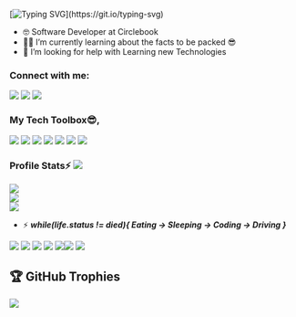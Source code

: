 [![Typing SVG](https://readme-typing-svg.herokuapp.com?font=Fira+Code&size=22&pause=1000&color=74F749&width=435&lines=Hellow+World!++Its+Chameera+Here...)](https://git.io/typing-svg)


- 🤓 Software Developer at Circlebook
- 👨‍🏫 I’m currently learning about the facts to be packed 😎
- 🧐 I’m looking for help with Learning new Technologies


### Connect with me:

  
<p align = "center">



[<img src="https://img.shields.io/badge/twitter-%231DA1F2.svg?&style=for-the-badge&logo=twitter&logoColor=white&color=black" />](https://twitter.com/Chameera_Mayura) 
[<img src="https://img.shields.io/badge/linkedin-%2312100E.svg?&style=for-the-badge&logo=linkedin&logoColor=white&color=black" />](https://www.linkedin.com/in/chameeramb/)
[<img src="https://img.shields.io/badge/instagram-%2312100E.svg?&style=for-the-badge&logo=instagram&logoColor=white&color=black" />](https://instagram.com/chameera_z)

</p>

 ### My Tech Toolbox😎, 
<img src="https://img.icons8.com/fluency/80/000000/adobe-photoshop.png"/> <img src="https://img.icons8.com/color/80/000000/adobe-illustrator--v2.png"/> <img src="https://img.icons8.com/color/80/000000/javascript--v1.png"/> <img src="https://img.icons8.com/fluency/80/000000/laravel.png"/>  <img src="https://img.icons8.com/color/80/000000/java-coffee-cup-logo--v2.png"/>  <img src="https://img.icons8.com/plasticine/80/000000/react.png"/> <img src="https://img.icons8.com/fluency/80/000000/node-js.png"/>



### Profile Stats⚡ [![](https://visitcount.itsvg.in/api?id=chameeraz&icon=0&color=1)](https://visitcount.itsvg.in)



![](https://github-readme-stats.vercel.app/api?username=chameeraz&theme=dark&hide_border=false&include_all_commits=true&count_private=true)<br/>
![](https://github-readme-streak-stats.herokuapp.com/?user=chameeraz&theme=dark&hide_border=false)<br/>
![](https://github-readme-stats.vercel.app/api/top-langs/?username=chameeraz&theme=dark&hide_border=false&include_all_commits=true&count_private=true&layout=compact)
-  ⚡ 
  ***while(life.status != died){
     Eating -> Sleeping -> Coding -> Driving
   }***
   
<img src="https://img.icons8.com/external-konkapp-flat-konkapp/100/000000/external-eating-stay-at-home-konkapp-flat-konkapp.png"/> <img src="https://img.icons8.com/plasticine/100/000000/arrow.png"/> <img src="https://img.icons8.com/external-itim2101-flat-itim2101/100/000000/external-sleeping-time-management-itim2101-flat-itim2101.png"/> <img src="https://img.icons8.com/plasticine/100/000000/arrow.png"/>  <img src="https://img.icons8.com/external-soft-fill-juicy-fish/100/000000/external-coding-coding-and-development-soft-fill-soft-fill-juicy-fish-2.png"/><img src="https://img.icons8.com/plasticine/100/000000/arrow.png"/> <img src="https://img.icons8.com/external-wanicon-lineal-color-wanicon/100/000000/external-driving-daily-routine-wanicon-lineal-color-wanicon.png"/>



## 🏆 GitHub Trophies
![](https://github-profile-trophy.vercel.app/?username=chameeraz&theme=onestar&no-frame=true&no-bg=true&margin-w=4)
